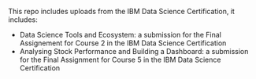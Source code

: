 This repo includes uploads from the IBM Data Science Certification, it includes:
- Data Science Tools and Ecosystem: a submission for the Final Assignement for Course 2 in the IBM Data Science Certification
- Analysing Stock Performance and Building a Dashboard: a submission for the Final Assignment for Course 5 in the IBM Data Science Certification
